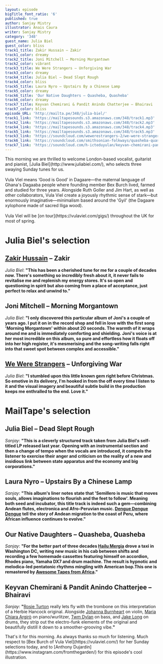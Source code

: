 ```yaml
---
layout: episode
bigTitle_font_ratio: '6'
published: true
author: Sanjay Mistry
illustrator: Anais Caura
writer: Sanjay Mistry
category: '348'
guest_name: Julia Biel
guest_color: bliss
track1_title: Zakir Hussain – Zakir
track1_color: dreamy
track2_title: Joni Mitchell – Morning Morgantown
track2_color: vibrant
track3_title: We Were Strangers – Unforgiving War
track3_color: dreamy
track4_title: Julia Biel – Dead Slept Rough
track4_color: bliss
track5_title: Laura Nyro – Upstairs By a Chinese Lamp
track5_color: dreamy
track6_title: 'Our Native Daughters – Quasheba, Quasheba'
track6_color: dreamy
track7_title: Keyvan Chemirani & Pandit Anindo Chatterjee – Bhairavi
track7_color: bliss
episode_URL: 'http://mailta.pe/348/julia-biel/'
track1_link: 'https://mailtapesounds.s3.amazonaws.com/348/track1.mp3'
track2_link: 'https://mailtapesounds.s3.amazonaws.com/348/track2.mp3'
track4_link: 'https://mailtapesounds.s3.amazonaws.com/348/track4.mp3'
track5_link: 'https://mailtapesounds.s3.amazonaws.com/348/track5.mp3'
track3_link: 'https://soundcloud.com/wewerestrangers-2/we-were-strangers-unforgiving-war-1'
track6_link: 'https://soundcloud.com/smithsonian-folkways/quasheba-quasheba'
track7_link: 'https://soundcloud.com/h-icteduyulan/keyvan-chemirani-pandit-anindo'
---
```

<p id="introduction">This morning we are thrilled to welcome London-based vocalist, guitarist and pianist, [Julia Biel](http://www.juliabiel.com/), who selects three swaying Sunday tunes for us.
<br><br>
Vula Viel means ‘Good is Good’ in Dagaare—the maternal language of Ghana's Dagaaba people where founding member Bex Burch lived, farmed and studied for three years. Alongside Ruth Goller and Jim Hart, as well as other collaborators, Vula Viel create a joyously rhythmic sense of stark—but enormously imaginative—minimalism based around the 'Gyil' (the Dagaare xylophone made of sacred lliga wood).<br><br>
Vula Viel will be [on tour](https://vulaviel.com/gigs/) throughout the UK for most of spring.</p>


# Julia Biel's selection

## [Zakir Hussain](http://www.zakirhussain.com/) – Zakir
_Julia Biel_: **"**This has been a cherished tune for me for a couple of decades now. There's something so incredibly fresh about it, it never fails to revitalise me and replenish my energy stores. It's so open and questioning in spirit but also coming from a place of acceptance, just 
perfect to relax and unwind to.**"**

## Joni Mitchell – Morning Morgantown
_Julia Biel_: **"**I only discovered this particular album of Joni's a couple of years ago. I put it on in the record shop and fell in love with the first song 'Morning Morgantown' within about 20 seconds. The warmth of it wraps around me and is immediately comforting and shielding. Joni's voice is at her most incredible on this album, so pure and effortless how it floats off into her high register, it's mesmerising and the song-writing falls right into that sweet spot between complex and accessible.**"**

## [We Were Strangers](http://www.wewerestrangers.co.uk/) – Unforgiving War
_Julia Biel_: **"**I stumbled upon this little known gem right before Christmas. So emotive in its delivery, I'm hooked in from the off every time I listen to it and the visual imagery and beautiful subtle build in the production keeps me enthralled to the end. Love it.**"**


# MailTape's selection

## Julia Biel – Dead Slept Rough
_Sanjay_: **"**This is a cleverly structured track taken from Julia Biel's self-titled LP released last year. Opening with an instrumental section and then a change of tempo when the vocals are introduced, it compels the listener to exercise their anger and criticism on the reality of a new and insidious link between state apparatus and the economy and big corporations.**"**

## Laura Nyro – Upstairs By a Chinese Lamp
_Sanjay_: **"**This album's liner notes state that 'Semillero is music that moves souls, allows imaginations to flourish and the feet to follow'. Meaning both seed and incubator, this title track is indeed such a gem—combining Andean flutes, electronica and Afro-Peruvian music. [Dengue Dengue Dengue](https://denguedenguedengue.net/) tell the story of Andean migration to the coast of Peru, where African influence continues to evolve.**"**

## Our Native Daughters – Quasheba, Quasheba
_Sanjay_: **"**For the better part of three decades [Hailu Mergia](https://hailumergia.bandcamp.com/) drove a taxi in Washington DC, writing new music in his cab between shifts and recording a few homemade cassettes featuring himself on accordion, Rhodes piano, Yamaha DX7 and drum machine. The result is hypnotic and melodica-led pentatonic rhythms mingling with American bop.This one is remastered by [Awesome Tapes from Africa](https://www.awesometapes.com/).**"**

## Keyvan Chemirani & Pandit Anindo Chatterjee – Bhairavi
_Sanjay_: **"**[Rosie Turton](https://soundcloud.com/rosieturton) really lets fly with the trombone on this interpretation of a Herbie Hancock original. Alongside [Johanna Burnheart](https://www.johannaburnheart.com/) on violin, [Maria Chiara Argirò](http://mariachiaramusic.com/) on piano/wurlitzer, [Twm Dylan](https://soundcloud.com/twmdylan) on bass, and [Jake Long](https://twitter.com/jakelongdrums) on drums, they strip out the electro-funk elements of the original and beautifully distill it down to a smoother-grooving vibe.**"**


<p id="outroduction">That's it for this morning. As always thanks so much for listening. Much respect to [Bex Burch of Vula Viel](https://vulaviel.com/) for her Sunday selections today, and to [Anthony Dujardin](https://www.instagram.com/fromthegarden/) for this episode's cool illustration.</p>
